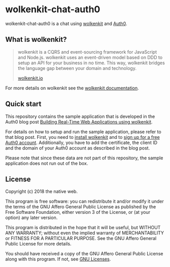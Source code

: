 # wolkenkit-chat-auth0

wolkenkit-chat-auth0 is a chat using [wolkenkit](https://www.wolkenkit.io/) and [Auth0](https://auth0.com/).

## What is wolkenkit?

> wolkenkit is a CQRS and event-sourcing framework for JavaScript and Node.js. wolkenkit uses an event-driven model based on DDD to setup an API for your business in no time. This way, wolkenkit bridges the language gap between your domain and technology.
>
> [wolkenkit.io](https://www.wolkenkit.io/)

For more details on wolkenkit see the [wolkenkit documentation](https://docs.wolkenkit.io).

## Quick start

This repository contains the sample application that is developed in the Auth0 blog post [Building Real-Time Web Applications using wolkenkit](https://auth0.com/blog/building-real-time-web-applications-using-wolkenkit).

For details on how to setup and run the sample application, please refer to that blog post. First, you need to [install wolkenkit](https://github.com/thenativeweb/wolkenkit) and to [sign up for a free Auth0 account](https://auth0.com/signup). Additionally, you have to add the certificate, the client ID and the domain of your Auth0 account as described in the blog post.

Please note that since these data are not part of this repository, the sample application does not run out of the box.

## License

Copyright (c) 2018 the native web.

This program is free software: you can redistribute it and/or modify it under the terms of the GNU Affero General Public License as published by the Free Software Foundation, either version 3 of the License, or (at your option) any later version.

This program is distributed in the hope that it will be useful, but WITHOUT ANY WARRANTY; without even the implied warranty of MERCHANTABILITY or FITNESS FOR A PARTICULAR PURPOSE. See the GNU Affero General Public License for more details.

You should have received a copy of the GNU Affero General Public License along with this program. If not, see [GNU Licenses](http://www.gnu.org/licenses/).

